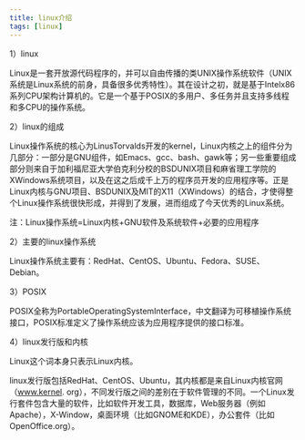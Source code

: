 ```yaml
---
title: linux介绍
tags: [linux]
---
```


1）linux

Linux是一套开放源代码程序的，并可以自由传播的类UNIX操作系统软件（UNIX系统是Linux系统的前身，具备很多优秀特性）。其在设计之初，就是基于Intelx86系列CPU架构计算机的。它是一个基于POSIX的多用户、多任务并且支持多线程和多CPU的操作系统。

2）linux的组成

Linux操作系统的核心为LinusTorvalds开发的kernel，Linux内核之上的组件分为几部分：一部分是GNU组件，如Emacs、gcc、bash、gawk等；另一些重要组成部分则来自于加利福尼亚大学伯克利分校的BSDUNIX项目和麻省理工学院的XWindows系统项目，以及在这之后成千上万的程序员开发的应用程序等。正是Linux内核与GNU项目、BSDUNIX及MIT的X11（XWindows）的结合，才使得整个Linux操作系统很快形成，并得到了发展，进而组成了今天优秀的Linux系统。

注：Linux操作系统=Linux内核+GNU软件及系统软件+必要的应用程序

2）主要的linux操作系统

Linux操作系统主要有：RedHat、CentOS、Ubuntu、Fedora、SUSE、Debian。

3）POSIX

POSIX全称为PortableOperatingSystemInterface，中文翻译为可移植操作系统接口，POSIX标准定义了操作系统应该为应用程序提供的接口标准。

4）linux发行版和内核

Linux这个词本身只表示Linux内核。

linux发行版包括RedHat、CentOS、Ubuntu，其内核都是来自Linux内核官网（www.kernel. org），不同发行版之间的差别在于软件管理的不同。一个Linux发行套件包含大量的软件，比如软件开发工具，数据库，Web服务器（例如Apache），X-Window，桌面环境（比如GNOME和KDE），办公套件（比如OpenOffice.org）。

